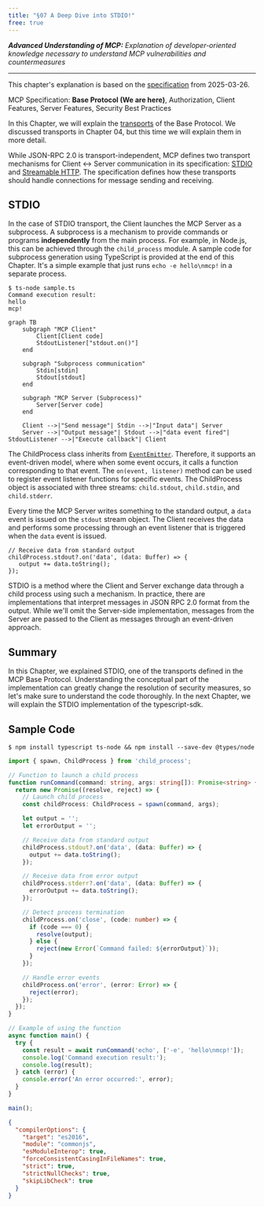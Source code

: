 ```yaml
---
title: "§07 A Deep Dive into STDIO!"
free: true
---
```


___Advanced Understanding of MCP:___ _Explanation of developer-oriented knowledge necessary to understand MCP vulnerabilities and countermeasures_

---

This chapter's explanation is based on the [specification](https://modelcontextprotocol.io/specification/2025-03-26) from 2025-03-26.

MCP Specification: **Base Protocol (We are here)**, Authorization, Client Features, Server Features, Security Best Practices

In this Chapter, we will explain the [transports](https://modelcontextprotocol.io/specification/2025-03-26/basic/transports) of the Base Protocol. We discussed transports in Chapter 04, but this time we will explain them in more detail.

While JSON-RPC 2.0 is transport-independent, MCP defines two transport mechanisms for Client ↔︎ Server communication in its specification: [STDIO](https://modelcontextprotocol.io/specification/2025-03-26/basic/transports#stdio) and [Streamable HTTP](https://modelcontextprotocol.io/specification/2025-03-26/basic/transports#streamable-http). The specification defines how these transports should handle connections for message sending and receiving.

## STDIO

In the case of STDIO transport, the Client launches the MCP Server as a subprocess. A subprocess is a mechanism to provide commands or programs **independently** from the main process. For example, in Node.js, this can be achieved through the `child_process` module. A sample code for subprocess generation using TypeScript is provided at the end of this Chapter. It's a simple example that just runs `echo -e hello\nmcp!` in a separate process.

```bash:Execution result
$ ts-node sample.ts
Command execution result:
hello
mcp!
```

```mermaid
graph TB
    subgraph "MCP Client"
        Client[Client code]
        StdoutListener["stdout.on()"]
    end
    
    subgraph "Subprocess communication"
        Stdin[stdin]
        Stdout[stdout]
    end
    
    subgraph "MCP Server (Subprocess)"
        Server[Server code]
    end
    
    Client -->|"Send message"| Stdin -->|"Input data"| Server
    Server -->|"Output message"| Stdout -->|"data event fired"| StdoutListener -->|"Execute callback"| Client

```

The ChildProcess class inherits from [`EventEmitter`](https://nodejs.org/ja/learn/asynchronous-work/the-nodejs-event-emitter). Therefore, it supports an event-driven model, where when some event occurs, it calls a function corresponding to that event. The `on(event, listener)` method can be used to register event listener functions for specific events. The ChildProcess object is associated with three streams: `child.stdout`, `child.stdin`, and `child.stderr`.

Every time the MCP Server writes something to the standard output, a `data` event is issued on the `stdout` stream object. The Client receives the data and performs some processing through an event listener that is triggered when the `data` event is issued.

```typescript:Example of registering an event listener using the on() method
// Receive data from standard output
childProcess.stdout?.on('data', (data: Buffer) => {
   output += data.toString();
});
```

STDIO is a method where the Client and Server exchange data through a child process using such a mechanism. In practice, there are implementations that interpret messages in JSON RPC 2.0 format from the output. While we'll omit the Server-side implementation, messages from the Server are passed to the Client as messages through an event-driven approach.

## Summary

In this Chapter, we explained STDIO, one of the transports defined in the MCP Base Protocol. Understanding the conceptual part of the implementation can greatly change the resolution of security measures, so let's make sure to understand the code thoroughly. In the next Chapter, we will explain the STDIO implementation of the typescript-sdk.

## Sample Code

```bash:Installing necessary libraries
$ npm install typescript ts-node && npm install --save-dev @types/node
```

```typescript:sample.ts
import { spawn, ChildProcess } from 'child_process';

// Function to launch a child process
function runCommand(command: string, args: string[]): Promise<string> {
  return new Promise((resolve, reject) => {
    // Launch child process
    const childProcess: ChildProcess = spawn(command, args);

    let output = '';
    let errorOutput = '';

    // Receive data from standard output
    childProcess.stdout?.on('data', (data: Buffer) => {
      output += data.toString();
    });

    // Receive data from error output
    childProcess.stderr?.on('data', (data: Buffer) => {
      errorOutput += data.toString();
    });

    // Detect process termination
    childProcess.on('close', (code: number) => {
      if (code === 0) {
        resolve(output);
      } else {
        reject(new Error(`Command failed: ${errorOutput}`));
      }
    });

    // Handle error events
    childProcess.on('error', (error: Error) => {
      reject(error);
    });
  });
}

// Example of using the function
async function main() {
  try {
    const result = await runCommand('echo', ['-e', 'hello\nmcp!']);
    console.log('Command execution result:');
    console.log(result);
  } catch (error) {
    console.error('An error occurred:', error);
  }
}

main();
```

```json:tsconfig.json
{
  "compilerOptions": {
    "target": "es2016",
    "module": "commonjs",
    "esModuleInterop": true,
    "forceConsistentCasingInFileNames": true,
    "strict": true,
    "strictNullChecks": true,
    "skipLibCheck": true
  }
}
```
